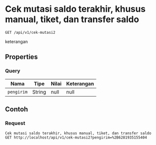 # Cek mutasi saldo terakhir, khusus manual, tiket, dan transfer saldo
```http
GET /api/v1/cek-mutasi2
```
keterangan
## Properties
### Query
Nama | Tipe | Nilai | Keterangan
--- | --- | --- | ---
<code>pengirim</code> | String | null | null

## Contoh

### Request
```http
Cek mutasi saldo terakhir, khusus manual, tiket, dan transfer saldo
GET http://localhost/api/v1/cek-mutasi2?pengirim=%2B6281935155404
```
